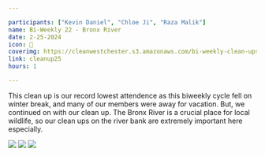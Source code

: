 ```yaml
---

participants: ["Kevin Daniel", "Chloe Ji", "Raza Malik"]
name: Bi-Weekly 22 - Bronx River
date: 2-25-2024
icon: 🌳
coverimg: https://cleanwestchester.s3.amazonaws.com/bi-weekly-clean-ups/clean-up-26/cleanup25-4.jpg
link: cleanup25
hours: 1

---
```


This clean up is our record lowest attendence as this biweekly cycle fell on winter break, and many of our members were away for vacation. But, we continued on with our clean up. The Bronx River is a crucial place for local wildlife, so our clean ups on the river bank are extremely important here especially.

![](https://cleanwestchester.s3.amazonaws.com/bi-weekly-clean-ups/clean-up-26/cleanup25-1.jpg)
![](https://cleanwestchester.s3.amazonaws.com/bi-weekly-clean-ups/clean-up-26/cleanup25-2.jpg)
![](https://cleanwestchester.s3.amazonaws.com/bi-weekly-clean-ups/clean-up-26/cleanup25-3.jpg)
